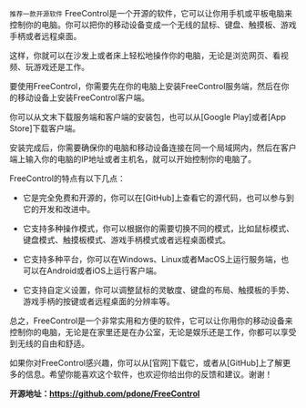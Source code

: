 
<small>推荐一款开源软件</small>
FreeControl是一个开源的软件，它可以让你用手机或平板电脑来控制你的电脑。你可以把你的移动设备变成一个无线的鼠标、键盘、触摸板、游戏手柄或者远程桌面。

这样，你就可以在沙发上或者床上轻松地操作你的电脑，无论是浏览网页、看视频、玩游戏还是工作。

要使用FreeControl，你需要先在你的电脑上安装FreeControl服务端，然后在你的移动设备上安装FreeControl客户端。

你可以从文末下载服务端和客户端的安装包，也可以从[Google Play]或者[App Store]下载客户端。

安装完成后，你需要确保你的电脑和移动设备连接在同一个局域网内，然后在客户端上输入你的电脑的IP地址或者主机名，就可以开始控制你的电脑了。

FreeControl的特点有以下几点：

- 它是完全免费和开源的，你可以在[GitHub]上查看它的源代码，也可以参与到它的开发和改进中。

- 它支持多种操作模式，你可以根据你的需要切换不同的模式，比如鼠标模式、键盘模式、触摸板模式、游戏手柄模式或者远程桌面模式。

- 它支持多种平台，你可以在Windows、Linux或者MacOS上运行服务端，也可以在Android或者iOS上运行客户端。

- 它支持自定义设置，你可以调整鼠标的灵敏度、键盘的布局、触摸板的手势、游戏手柄的按键或者远程桌面的分辨率等。

总之，FreeControl是一个非常实用和方便的软件，它可以让你用你的移动设备来控制你的电脑，无论是在家里还是在办公室，无论是娱乐还是工作，你都可以享受到无线的自由和舒适。

如果你对FreeControl感兴趣，你可以从[官网]下载它，或者从[GitHub]上了解更多的信息。希望你能喜欢这个软件，也欢迎你给出你的反馈和建议。谢谢！

**开源地址：https://github.com/pdone/FreeControl**
